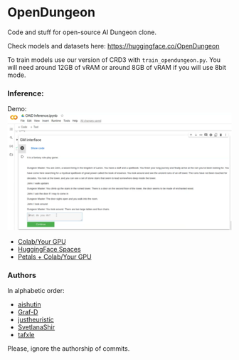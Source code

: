 # OpenDungeon
Code and stuff for open-source AI Dungeon clone.

Check models and datasets here: https://huggingface.co/OpenDungeon

To train models use our version of CRD3 with ```train_opendungeon.py```. You will need around 12GB of vRAM or around 8GB of vRAM if you will use 8bit mode.

### Inference:

Demo: [![Watch the video](https://github.com/AIshutin/opendungeon/blob/master/Screenshot%20from%202023-05-17%2015-20-54.png?raw=true)](https://github.com/AIshutin/opendungeon/blob/master/screen-capture.webm)

- [Colab/Your GPU](https://github.com/AIshutin/opendungeon/blob/master/notebooks/OAID_Inference.ipynb)
- [HuggingFace Spaces](https://huggingface.co/spaces/tafxle/Bloom_chat)
- [Petals + Colab/Your GPU](https://github.com/AIshutin/opendungeon/blob/master/notebooks/Petals_OAID_Inference.ipynb)


### Authors

In alphabetic order:
- [aishutin](https://github.com/AIshutin)
- [Graf-D](https://github.com/Graf-D)
- [justheuristic](https://github.com/justheuristic)
- [SvetlanaShir](https://github.com/SvetlanaShir)
- [tafxle](https://github.com/tafxle)

Please, ignore the authorship of commits.
